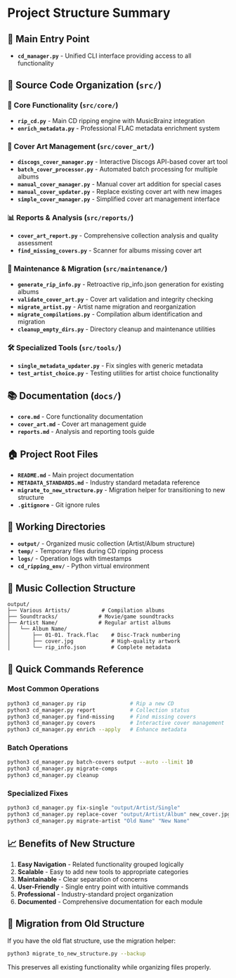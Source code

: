 # Project Structure Summary

## 🎯 Main Entry Point
- **`cd_manager.py`** - Unified CLI interface providing access to all functionality

## 📁 Source Code Organization (`src/`)

### 🎵 Core Functionality (`src/core/`)
- **`rip_cd.py`** - Main CD ripping engine with MusicBrainz integration
- **`enrich_metadata.py`** - Professional FLAC metadata enrichment system

### 🎨 Cover Art Management (`src/cover_art/`)
- **`discogs_cover_manager.py`** - Interactive Discogs API-based cover art tool
- **`batch_cover_processor.py`** - Automated batch processing for multiple albums
- **`manual_cover_manager.py`** - Manual cover art addition for special cases
- **`manual_cover_updater.py`** - Replace existing cover art with new images
- **`simple_cover_manager.py`** - Simplified cover art management interface

### 📊 Reports & Analysis (`src/reports/`)
- **`cover_art_report.py`** - Comprehensive collection analysis and quality assessment
- **`find_missing_covers.py`** - Scanner for albums missing cover art

### 🔧 Maintenance & Migration (`src/maintenance/`)
- **`generate_rip_info.py`** - Retroactive rip_info.json generation for existing albums
- **`validate_cover_art.py`** - Cover art validation and integrity checking
- **`migrate_artist.py`** - Artist name migration and reorganization
- **`migrate_compilations.py`** - Compilation album identification and migration
- **`cleanup_empty_dirs.py`** - Directory cleanup and maintenance utilities

### 🛠️ Specialized Tools (`src/tools/`)
- **`single_metadata_updater.py`** - Fix singles with generic metadata
- **`test_artist_choice.py`** - Testing utilities for artist choice functionality

## 📚 Documentation (`docs/`)
- **`core.md`** - Core functionality documentation
- **`cover_art.md`** - Cover art management guide
- **`reports.md`** - Analysis and reporting tools guide

## 🏠 Project Root Files
- **`README.md`** - Main project documentation
- **`METADATA_STANDARDS.md`** - Industry standard metadata reference
- **`migrate_to_new_structure.py`** - Migration helper for transitioning to new structure
- **`.gitignore`** - Git ignore rules

## 📂 Working Directories
- **`output/`** - Organized music collection (Artist/Album structure)
- **`temp/`** - Temporary files during CD ripping process
- **`logs/`** - Operation logs with timestamps
- **`cd_ripping_env/`** - Python virtual environment

## 🎼 Music Collection Structure
```
output/
├── Various Artists/          # Compilation albums
├── Soundtracks/             # Movie/game soundtracks  
├── Artist Name/             # Regular artist albums
│   └── Album Name/
│       ├── 01-01. Track.flac    # Disc-Track numbering
│       ├── cover.jpg            # High-quality artwork
│       └── rip_info.json        # Complete metadata
```

## 🚀 Quick Commands Reference

### Most Common Operations
```bash
python3 cd_manager.py rip              # Rip a new CD
python3 cd_manager.py report           # Collection status
python3 cd_manager.py find-missing     # Find missing covers
python3 cd_manager.py covers           # Interactive cover management
python3 cd_manager.py enrich --apply   # Enhance metadata
```

### Batch Operations
```bash
python3 cd_manager.py batch-covers output --auto --limit 10
python3 cd_manager.py migrate-comps
python3 cd_manager.py cleanup
```

### Specialized Fixes  
```bash
python3 cd_manager.py fix-single "output/Artist/Single"
python3 cd_manager.py replace-cover "output/Artist/Album" new_cover.jpg
python3 cd_manager.py migrate-artist "Old Name" "New Name"
```

## 📈 Benefits of New Structure

1. **Easy Navigation** - Related functionality grouped logically
2. **Scalable** - Easy to add new tools to appropriate categories  
3. **Maintainable** - Clear separation of concerns
4. **User-Friendly** - Single entry point with intuitive commands
5. **Professional** - Industry-standard project organization
6. **Documented** - Comprehensive documentation for each module

## 🔄 Migration from Old Structure

If you have the old flat structure, use the migration helper:
```bash
python3 migrate_to_new_structure.py --backup
```

This preserves all existing functionality while organizing files properly.
